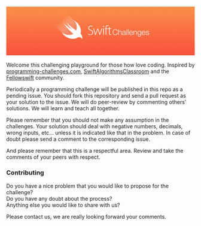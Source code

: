 
![](Images/banner.png)

Welcome this challenging playground for those how love coding. Inspired by [programming-challenges.com](http://programming-challenges.com), [SwiftAlgorithmsClassroom](https://github.com/gmertk/SwiftAlgorithmsClassroom) and the [Fellowswift](http://fellowswift.com) community.

Periodically a programming challenge will be published in this repo as a pending issue. You should fork this repository and send a pull request as your solution to the issue. We will do peer-review by commenting others' solutions. We will learn and teach all together.

Please remember that you should not make any assumption in the challenges. Your solution should deal with negative numbers, decimals, wrong inputs, etc... unless it is indicated like that in the problem. In case of doubt please send a comment to the corresponding issue.

And please remember that this is a respectful area. Review and take the comments of your peers with respect.

### Contributing

Do you have a nice problem that you would like to propose for the challenge?     
Do you have any doubt about the process?      
Anything else you would like to share with us?     

Please contact us, we are really looking forward your comments.

<!---
### Challenges awards

| Position  |      Username                                  |  Challenges solved   |
|-----------|:----------------------------------------------:|---------------------:|
| 1         |  [@phelgo](https://github.com/phelgo)          | 20 Challenges solved |
| 2         |  [@dcordero](https://github.com/dcordero)      | 15 Challenges solved |

### Past challenges

| Name                 |      Winner                                    | The winner PR                |
|----------------------|:----------------------------------------------:|-----------------------------:|
| The 3n+1 problem     |  [@phelgo](https://github.com/phelgo)          | [#23](http://www.google.com) |
| The second challenge |  [@dcordero](https://github.com/dcordero)      | [#25](http://www.google.com) |
-->
